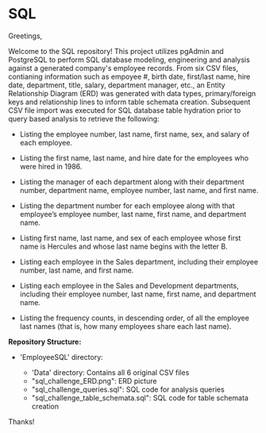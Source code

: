 # SQL


Greetings,

Welcome to the SQL repository! This project utilizes pgAdmin and PostgreSQL to perform SQL database modeling, engineering and analysis against a generated company's employee records. From six CSV files, contianing information such as empoyee #, birth date, first/last name, hire date, department, title, salary, department manager, etc., an Entity Relationship Diagram (ERD) was generated with data types, primary/foreign keys and relationship lines to inform table schemata creation. Subsequent CSV file import was executed for SQL database table hydration prior to query based analysis to retrieve the following:

- Listing the employee number, last name, first name, sex, and salary of each employee.

- Listing the first name, last name, and hire date for the employees who were hired in 1986.

- Listing the manager of each department along with their department number, department name, employee number, last name, and first name.

- Listing the department number for each employee along with that employee’s employee number, last name, first name, and department name.

- Listing first name, last name, and sex of each employee whose first name is Hercules and whose last name begins with the letter B.

- Listing each employee in the Sales department, including their employee number, last name, and first name.

- Listing each employee in the Sales and Development departments, including their employee number, last name, first name, and department name.

- Listing the frequency counts, in descending order, of all the employee last names (that is, how many employees share each last name).

**Repository Structure:**

- 'EmployeeSQL' directory:

  - 'Data' directory: Contains all 6 original CSV files
  - "sql_challenge_ERD.png": ERD picture
  - "sql_challenge_queries.sql": SQL code for analysis queries
  - "sql_challenge_table_schemata.sql": SQL code for table schemata creation

Thanks!
